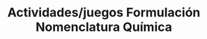 ---
title: "Actividades/juegos Formulación Nomenclatura Química"  # Add a page title.
summary: "Actividades y juegos de formulación y nomenclatura de Química."  # Add a page description.
type: "widget_page"  # Page type is a Widget Page
url: "recursos-fisica-quimica/actividades-juegos/formulacion-nomenclatura-quimica"
---